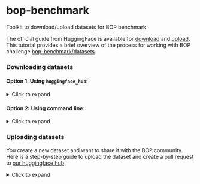 # bop-benchmark

Toolkit to download/upload datasets for BOP benchmark 

The official guide from HuggingFace is available for [download](https://huggingface.co/docs/huggingface_hub/main/en/guides/download) and [upload](https://huggingface.co/docs/huggingface_hub/main/en/guides/). This tutorial provides a brief overview of the process for working with BOP challenge [bop-benchmark/datasets](https://huggingface.co/datasets/bop-benchmark/datasets/).

### Downloading datasets

#### Option 1: Using `huggingface_hub`:

<details><summary>Click to expand</summary>

a. Install the library:
```
pip install --upgrade huggingface_hub
```
b. Download the dataset:
```
from huggingface_hub import snapshot_download

dataset_name = "hope"
local_dir = "./datasets"

snapshot_download(repo_id="bop-benchmark/datasets", 
                  allow_patterns=f"{dataset_name}/*zip",
                  repo_type="dataset", 
                  local_dir=local_dir)
```
If you want to download the entire BOP datasets (~3TB), please remove the `allow_patterns` argument. More options are available in the [official documentation](https://huggingface.co/docs/huggingface_hub/main/en/guides/download).

</details>


#### Option 2: Using command line:

<details><summary>Click to expand</summary>

a. Install the library:
```
pip install -U "huggingface_hub[cli]"
```
b. Download the dataset:
```
export LOCAL_DIR=./datasets
export DATASET_NAME=hope

huggingface-cli download bop-benchmark/datasets --include "$DATASET_NAME/*.zip" --local-dir $LOCAL_DIR --repo-type=dataset  
```
Please remove this argument `--include "$DATASET_NAME/*.zip"` to download entire BOP datasets (~3TB). More options are available in the [official documentation](https://huggingface.co/docs/huggingface_hub/main/en/guides/download).
</details>

### Uploading datasets

You create a new dataset and want to share it with the BOP community. Here is a step-by-step guide to upload the dataset and create a pull request to [our huggingface hub](https://huggingface.co/datasets/bop-benchmark/datasets/).

<details><summary>Click to expand</summary>

Similar to the download process, you can upload the dataset using the `huggingface_hub` library or the command line. 

#### Option 2: Using command-line

a. Log-in and create a token
```
huggingface-cli login
```
Then go to [this link](https://huggingface.co/settings/tokens) and generate a token. IMPORTANT: the token should have write access as shown below:

<img src="./media/token_hf.png" alt="image" width="300">


Make sure you are in the bop-benchmark group by running:
```
huggingface-cli whoami
```

b. Upload
The command is applied for both folders and specific files:
```
# Usage:  huggingface-cli upload [repo_id] [local_path] [path_in_repo] --repo-type=dataset -commit-message="message"
```
For example, to upload MegaPose-GSO:
```
export LOCAL_FOLDER=~/datasets/MegaPose-GSO
export HF_FOLDER=/MegaPose-GSO

huggingface-cli upload bop-benchmark/datasets $LOCAL_FOLDER $HF_FOLDER --repo-type=dataset
```

</details>